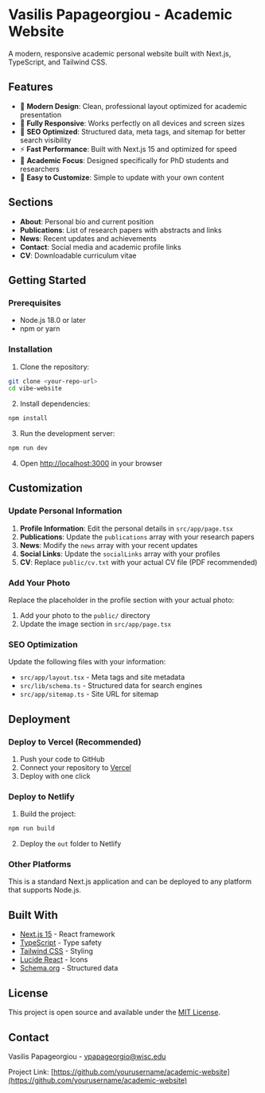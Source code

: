 # Vasilis Papageorgiou - Academic Website

A modern, responsive academic personal website built with Next.js, TypeScript, and Tailwind CSS.

## Features

- 🎨 **Modern Design**: Clean, professional layout optimized for academic presentation
- 📱 **Fully Responsive**: Works perfectly on all devices and screen sizes
- 🚀 **SEO Optimized**: Structured data, meta tags, and sitemap for better search visibility
- ⚡ **Fast Performance**: Built with Next.js 15 and optimized for speed
- 🎯 **Academic Focus**: Designed specifically for PhD students and researchers
- 📝 **Easy to Customize**: Simple to update with your own content

## Sections

- **About**: Personal bio and current position
- **Publications**: List of research papers with abstracts and links
- **News**: Recent updates and achievements
- **Contact**: Social media and academic profile links
- **CV**: Downloadable curriculum vitae

## Getting Started

### Prerequisites

- Node.js 18.0 or later
- npm or yarn

### Installation

1. Clone the repository:
```bash
git clone <your-repo-url>
cd vibe-website
```

2. Install dependencies:
```bash
npm install
```

3. Run the development server:
```bash
npm run dev
```

4. Open [http://localhost:3000](http://localhost:3000) in your browser

## Customization

### Update Personal Information

1. **Profile Information**: Edit the personal details in `src/app/page.tsx`
2. **Publications**: Update the `publications` array with your research papers
3. **News**: Modify the `news` array with your recent updates
4. **Social Links**: Update the `socialLinks` array with your profiles
5. **CV**: Replace `public/cv.txt` with your actual CV file (PDF recommended)

### Add Your Photo

Replace the placeholder in the profile section with your actual photo:

1. Add your photo to the `public/` directory
2. Update the image section in `src/app/page.tsx`

### SEO Optimization

Update the following files with your information:
- `src/app/layout.tsx` - Meta tags and site metadata
- `src/lib/schema.ts` - Structured data for search engines
- `src/app/sitemap.ts` - Site URL for sitemap

## Deployment

### Deploy to Vercel (Recommended)

1. Push your code to GitHub
2. Connect your repository to [Vercel](https://vercel.com)
3. Deploy with one click

### Deploy to Netlify

1. Build the project:
```bash
npm run build
```

2. Deploy the `out` folder to Netlify

### Other Platforms

This is a standard Next.js application and can be deployed to any platform that supports Node.js.

## Built With

- [Next.js 15](https://nextjs.org/) - React framework
- [TypeScript](https://www.typescriptlang.org/) - Type safety
- [Tailwind CSS](https://tailwindcss.com/) - Styling
- [Lucide React](https://lucide.dev/) - Icons
- [Schema.org](https://schema.org/) - Structured data

## License

This project is open source and available under the [MIT License](LICENSE).

## Contact

Vasilis Papageorgiou - [vpapageorgio@wisc.edu](mailto:vpapageorgio@wisc.edu)

Project Link: [https://github.com/yourusername/academic-website](https://github.com/yourusername/academic-website)
